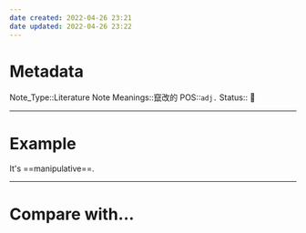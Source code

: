 ```yaml
---
date created: 2022-04-26 23:21
date updated: 2022-04-26 23:22
---
```


# Metadata

Note_Type::Literature Note
Meanings::竄改的
POS::`adj.`
Status:: 👶

---

# Example

It's ==manipulative==.

---

# Compare with...
